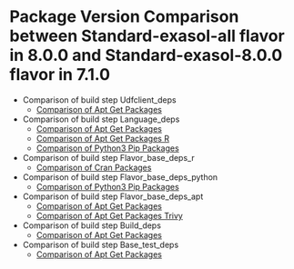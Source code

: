 # Package Version Comparison between Standard-exasol-all flavor in 8.0.0 and Standard-exasol-8.0.0 flavor in 7.1.0

- Comparison of build step Udfclient_deps
  - [Comparison of Apt Get Packages](udfclient_deps/apt_get_packages_diff.md)
- Comparison of build step Language_deps
  - [Comparison of Apt Get Packages](language_deps/apt_get_packages_diff.md)
  - [Comparison of Apt Get Packages R](language_deps/apt_get_packages_r_diff.md)
  - [Comparison of Python3 Pip Packages](language_deps/python3_pip_packages_diff.md)
- Comparison of build step Flavor_base_deps_r
  - [Comparison of Cran Packages](flavor_base_deps_r/cran_packages_diff.md)
- Comparison of build step Flavor_base_deps_python
  - [Comparison of Python3 Pip Packages](flavor_base_deps_python/python3_pip_packages_diff.md)
- Comparison of build step Flavor_base_deps_apt
  - [Comparison of Apt Get Packages](flavor_base_deps_apt/apt_get_packages_diff.md)
  - [Comparison of Apt Get Packages Trivy](flavor_base_deps_apt/apt_get_packages_trivy_diff.md)
- Comparison of build step Build_deps
  - [Comparison of Apt Get Packages](build_deps/apt_get_packages_diff.md)
- Comparison of build step Base_test_deps
  - [Comparison of Apt Get Packages](base_test_deps/apt_get_packages_diff.md)
